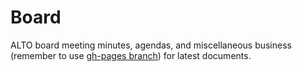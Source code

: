 Board
=================
ALTO board meeting minutes, agendas, and miscellaneous business (remember to use [gh-pages branch](/altoxml/board/tree/gh-pages)) for 
latest documents.
